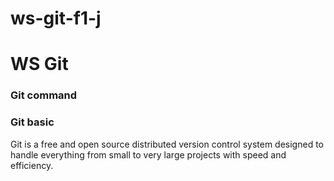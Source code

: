 # ws-git-f1-j
<h1>WS Git</h1>
<h3>Git command</h3>
<h3>Git basic</h3>
<p>Git is a free and open source distributed version control system designed to handle everything from small to very large projects with speed and efficiency.</p>
